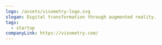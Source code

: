 ```yaml
---
logo: /assets/visometry-logo.svg
slogan: Digital transformation through augmented reality.
tags:
  - startup
companyLink: https://visometry.com/
---
```

